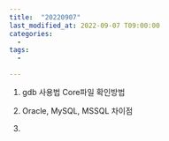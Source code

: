 ```yaml
---
title:  "20220907"
last_modified_at: 2022-09-07 T09:00:00
categories:
  - 
tags: 
  - 

---
```



1. gdb 사용법 Core파일 확인방법

2. Oracle, MySQL, MSSQL 차이점

3. 
